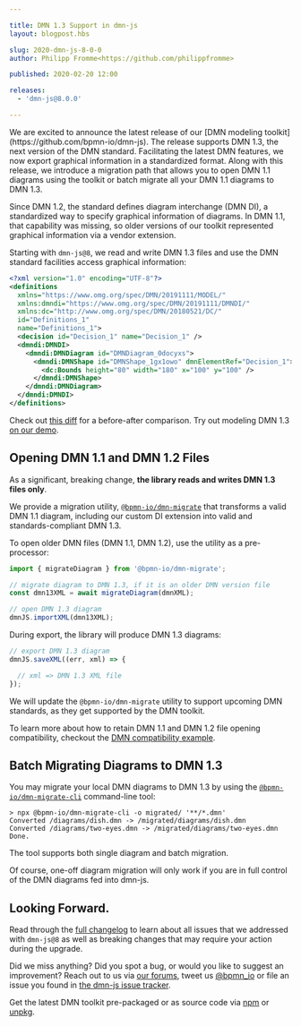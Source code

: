 ```yaml
---

title: DMN 1.3 Support in dmn-js
layout: blogpost.hbs

slug: 2020-dmn-js-8-0-0
author: Philipp Fromme<https://github.com/philippfromme>

published: 2020-02-20 12:00

releases:
  - 'dmn-js@8.0.0'

---
```



<p class="introduction">
  We are excited to announce the latest release of our [DMN modeling toolkit](https://github.com/bpmn-io/dmn-js). The release supports DMN 1.3, the next version of the DMN standard. Facilitating the latest DMN features, we now export graphical information in a standardized format. Along with this release, we introduce a migration path that allows you to open DMN 1.1 diagrams using the toolkit or batch migrate all your DMN 1.1 diagrams to DMN 1.3.
</p>

<!-- continue -->

Since DMN 1.2, the standard defines diagram interchange (DMN DI), a standardized way to specify graphical information of diagrams. In DMN 1.1, that capability was missing, so older versions of our toolkit represented graphical information via a vendor extension.

Starting with `dmn-js@8`, we read and write DMN 1.3 files and use the DMN standard facilities access graphical information:

```xml
<?xml version="1.0" encoding="UTF-8"?>
<definitions
  xmlns="https://www.omg.org/spec/DMN/20191111/MODEL/"
  xmlns:dmndi="https://www.omg.org/spec/DMN/20191111/DMNDI/"
  xmlns:dc="http://www.omg.org/spec/DMN/20180521/DC/"
  id="Definitions_1"
  name="Definitions_1">
  <decision id="Decision_1" name="Decision_1" />
  <dmndi:DMNDI>
    <dmndi:DMNDiagram id="DMNDiagram_0docyxs">
      <dmndi:DMNShape id="DMNShape_1gx1owo" dmnElementRef="Decision_1">
        <dc:Bounds height="80" width="180" x="100" y="100" />
      </dmndi:DMNShape>
    </dmndi:DMNDiagram>
  </dmndi:DMNDI>
</definitions>
```

Check out [this diff](https://gist.github.com/nikku/1b5bbb3ea929d2f64e5338fe6fe8b57b/revisions
) for a before-after comparison. Try out modeling DMN 1.3 [on our demo](https://demo.bpmn.io/dmn/s/check-order).


## Opening DMN 1.1 and DMN 1.2 Files

As a significant, breaking change, __the library reads and writes DMN 1.3 files only__.

We provide a migration utility, [`@bpmn-io/dmn-migrate`](https://github.com/bpmn-io/dmn-migrate) that transforms a valid DMN 1.1 diagram, including our custom DI extension into valid and standards-compliant DMN 1.3.

To open older DMN files (DMN 1.1, DMN 1.2), use the utility as a pre-processor:

```javascript
import { migrateDiagram } from '@bpmn-io/dmn-migrate';

// migrate diagram to DMN 1.3, if it is an older DMN version file
const dmn13XML = await migrateDiagram(dmnXML);

// open DMN 1.3 diagram
dmnJS.importXML(dmn13XML);
```

During export, the library will produce DMN 1.3 diagrams:

```javascript
// export DMN 1.3 diagram
dmnJS.saveXML((err, xml) => {

  // xml => DMN 1.3 XML file
});
```

We will update the `@bpmn-io/dmn-migrate` utility to support upcoming DMN standards, as they get supported by the DMN toolkit.

To learn more about how to retain DMN 1.1 and DMN 1.2 file opening compatibility, checkout the [DMN compatibility example](https://github.com/bpmn-io/dmn-js-examples/tree/master/dmn-compatibility).


## Batch Migrating Diagrams to DMN 1.3

You may migrate your local DMN diagrams to DMN 1.3 by using the [`@bpmn-io/dmn-migrate-cli`](https://github.com/bpmn-io/dmn-migrate-cli) command-line tool:

```shell
> npx @bpmn-io/dmn-migrate-cli -o migrated/ '**/*.dmn'
Converted /diagrams/dish.dmn -> /migrated/diagrams/dish.dmn
Converted /diagrams/two-eyes.dmn -> /migrated/diagrams/two-eyes.dmn
Done.
```

The tool supports both single diagram and batch migration.

Of course, one-off diagram migration will only work if you are in full control of the DMN diagrams fed into dmn-js.


## Looking Forward.

Read through the [full changelog](https://github.com/bpmn-io/dmn-js/blob/develop/packages/dmn-js/CHANGELOG.md) to learn about all issues that we addressed with `dmn-js@8` as well as breaking changes that may require your action during the upgrade.

Did we miss anything? Did you spot a bug, or would you like to suggest an improvement? Reach out to us via [our forums](https://forum.bpmn.io), tweet us [@bpmn_io](https://twitter.com/bpmn_io) or file an issue you found in [the dmn-js issue tracker](https://github.com/bpmn-io/dmn-js/issues).

Get the latest DMN toolkit pre-packaged or as source code via [npm](https://www.npmjs.com/package/dmn-js) or [unpkg](https://unpkg.com/dmn-js/).

